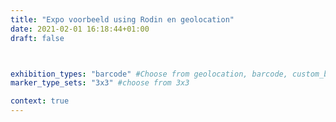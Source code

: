 ```yaml
---
title: "Expo voorbeeld using Rodin en geolocation"
date: 2021-02-01 16:18:44+01:00
draft: false



exhibition_types: "barcode" #Choose from geolocation, barcode, custom_barcode, picture
marker_type_sets: "3x3" #choose from 3x3

context: true
---
```

